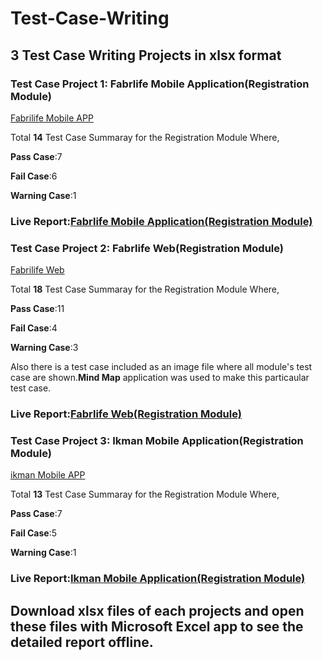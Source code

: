 # Test-Case-Writing
## 3 Test Case Writing Projects in xlsx format


### Test Case Project 1: Fabrlife Mobile Application(Registration Module)
[Fabrilife Mobile APP](https://play.google.com/store/apps/details?id=fabrilife.os.webview&hl=en&gl=US)

Total **14** Test Case Summaray for the Registration Module Where,

**Pass Case**:7

**Fail Case**:6

**Warning Case**:1


### Live Report:[Fabrlife Mobile Application(Registration Module)](https://mahruf044.github.io/fabrilifeAppReport/)


### Test Case Project 2: Fabrlife Web(Registration Module)
[Fabrilife Web](https://fabrilife.com)

Total **18** Test Case Summaray for the Registration Module Where,

**Pass Case**:11

**Fail Case**:4

**Warning Case**:3

Also there is a test case included as an image file where all module's  test case are shown.**Mind Map** application was used to make this particaular test case.

### Live Report:[Fabrlife Web(Registration Module)](https://mahruf044.github.io/fabrilifeWebReport/)

### Test Case Project 3: Ikman Mobile Application(Registration Module)
[ikman Mobile APP](https://play.google.com/store/apps/details?id=lk.ikman&hl=en&gl=US)

Total **13** Test Case Summaray for the Registration Module Where,

**Pass Case**:7

**Fail Case**:5

**Warning Case**:1


### Live Report:[Ikman Mobile Application(Registration Module)](https://mahruf044.github.io/ikmanAppReport/)


##  Download xlsx files of each projects and open these files with Microsoft Excel app to see the detailed report offline.

